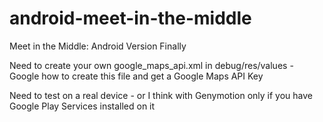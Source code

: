 # android-meet-in-the-middle
Meet in the Middle: Android Version Finally

Need to create your own google_maps_api.xml in debug/res/values - Google how to create this file and get a Google Maps API Key

Need to test on a real device - or I think with Genymotion only if you have Google Play Services installed on it




